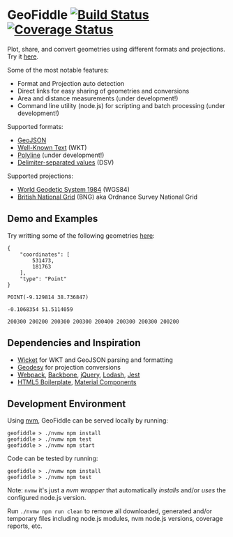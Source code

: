 # GeoFiddle [![Build Status](https://travis-ci.org/ruipinge/geofiddle.svg?branch=master)](https://travis-ci.org/ruipinge/geofiddle) [![Coverage Status](https://coveralls.io/repos/github/ruipinge/geofiddle/badge.svg?branch=master)](https://coveralls.io/github/ruipinge/geofiddle?branch=master)

Plot, share, and convert geometries using different formats and projections. Try it [here](https://ruipinge.github.com/geofiddle).

Some of the most notable features:

- Format and Projection auto detection
- Direct links for easy sharing of geometries and conversions
- Area and distance measurements (under development!)
- Command line utility (node.js) for scripting and batch processing (under development!)

Supported formats:

- [GeoJSON](http://geojson.org/)
- [Well-Known Text](https://en.wikipedia.org/wiki/Well-known_text) (WKT)
- [Polyline](https://developers.google.com/maps/documentation/utilities/polylinealgorithm) (under development!)
- [Delimiter-separated values](https://en.wikipedia.org/wiki/Delimiter-separated_values) (DSV)

Supported projections:

- [World Geodetic System 1984](https://en.wikipedia.org/wiki/World_Geodetic_System) (WGS84)
- [British National Grid](https://en.wikipedia.org/wiki/Ordnance_Survey_National_Grid) (BNG) aka Ordnance Survey National Grid


## Demo and Examples

Try writting some of the following geometries [here](https://ruipinge.github.com/geofiddle):

```
{
    "coordinates": [
        531473,
        181763
    ],
    "type": "Point"
}
```

```
POINT(-9.129814 38.736847)
```

```
-0.1068354 51.5114059
```

```
200300 200200 200300 200300 200400 200300 200300 200200
```


## Dependencies and Inspiration

- [Wicket](https://github.com/arthur-e/Wicket) for WKT and GeoJSON parsing and formatting
- [Geodesy](https://github.com/chrisveness/geodesy) for projection conversions
- [Webpack](https://webpack.js.org/), [Backbone](http://backbonejs.org/), [jQuery](https://jquery.com/), [Lodash](https://lodash.com/), [Jest](https://jestjs.io/)
- [HTML5 Boilerplate](https://html5boilerplate.com/), [Material Components](https://github.com/material-components/material-components-web)


## Development Environment

Using [nvm](https://github.com/creationix/nvm), GeoFiddle can be served locally by running:

```
geofiddle > ./nvmw npm install
geofiddle > ./nvmw npm test
geofiddle > ./nvmw npm start
```

Code can be tested by running:
```
geofiddle > ./nvmw npm install
geofiddle > ./nvmw npm test
```

Note: ```nvmw``` it's just a *nvm wrapper* that automatically *installs* and/or *uses* the configured node.js version.

Run ```./nvmw npm run clean``` to remove all downloaded, generated and/or temporary files including node.js modules, nvm node.js versions, coverage reports, etc.
